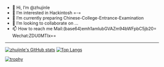 - 👋 Hi, I’m @zhujinle
- 👀 I’m interested in Hackintosh =-=
- 🌱 I’m currently preparing Chinese-College-Entrance-Examination
- 💞️ I’m looking to collaborate on ...
- 📫 How to reach me Mail:(base64)emh1amlubGVAZm94bWFpbC5jb20= Wechat:ZDU0MTIx==
- ---
[![zhujinle's GitHub stats](https://github-readme-stats.vercel.app/api?username=zhujinle)](https://github.com/anuraghazra/github-readme-stats)
[![Top Langs](https://github-readme-stats.vercel.app/api/top-langs/?username=zhujinle&layout=compact&hide=asl)](https://github.com/anuraghazra/github-readme-stats)

[![trophy](https://github-profile-trophy.vercel.app/?username=zhujinle)](https://github.com/ryo-ma/github-profile-trophy)



<!---
zhujinle/zhujinle is a ✨ special ✨ repository because its `README.md` (this file) appears on your GitHub profile.
You can click the Preview link to take a look at your changes.
--->
